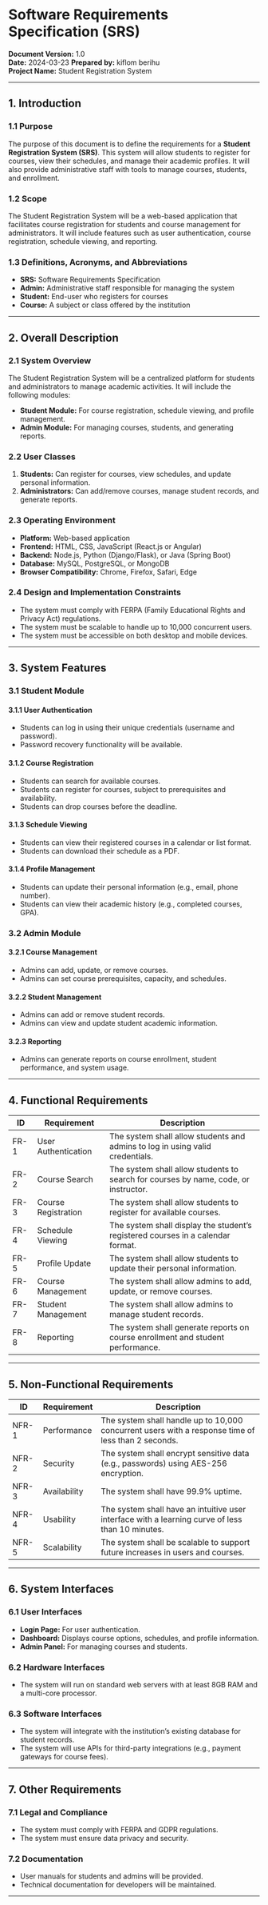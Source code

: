 
# **Software Requirements Specification (SRS)**  
**Document Version:** 1.0  
**Date:** 2024-03-23
**Prepared by:** kiflom berihu  
**Project Name:** Student Registration System  

---

## **1. Introduction**

### **1.1 Purpose**
The purpose of this document is to define the requirements for a **Student Registration System (SRS)**. This system will allow students to register for courses, view their schedules, and manage their academic profiles. It will also provide administrative staff with tools to manage courses, students, and enrollment.

### **1.2 Scope**
The Student Registration System will be a web-based application that facilitates course registration for students and course management for administrators. It will include features such as user authentication, course registration, schedule viewing, and reporting.

### **1.3 Definitions, Acronyms, and Abbreviations**
- **SRS:** Software Requirements Specification  
- **Admin:** Administrative staff responsible for managing the system  
- **Student:** End-user who registers for courses  
- **Course:** A subject or class offered by the institution  

---

## **2. Overall Description**

### **2.1 System Overview**
The Student Registration System will be a centralized platform for students and administrators to manage academic activities. It will include the following modules:
- **Student Module:** For course registration, schedule viewing, and profile management.  
- **Admin Module:** For managing courses, students, and generating reports.  

### **2.2 User Classes**
1. **Students:** Can register for courses, view schedules, and update personal information.  
2. **Administrators:** Can add/remove courses, manage student records, and generate reports.  

### **2.3 Operating Environment**
- **Platform:** Web-based application  
- **Frontend:** HTML, CSS, JavaScript (React.js or Angular)  
- **Backend:** Node.js, Python (Django/Flask), or Java (Spring Boot)  
- **Database:** MySQL, PostgreSQL, or MongoDB  
- **Browser Compatibility:** Chrome, Firefox, Safari, Edge  

### **2.4 Design and Implementation Constraints**
- The system must comply with FERPA (Family Educational Rights and Privacy Act) regulations.  
- The system must be scalable to handle up to 10,000 concurrent users.  
- The system must be accessible on both desktop and mobile devices.  

---

## **3. System Features**

### **3.1 Student Module**
#### **3.1.1 User Authentication**
- Students can log in using their unique credentials (username and password).  
- Password recovery functionality will be available.  

#### **3.1.2 Course Registration**
- Students can search for available courses.  
- Students can register for courses, subject to prerequisites and availability.  
- Students can drop courses before the deadline.  

#### **3.1.3 Schedule Viewing**
- Students can view their registered courses in a calendar or list format.  
- Students can download their schedule as a PDF.  

#### **3.1.4 Profile Management**
- Students can update their personal information (e.g., email, phone number).  
- Students can view their academic history (e.g., completed courses, GPA).  

### **3.2 Admin Module**
#### **3.2.1 Course Management**
- Admins can add, update, or remove courses.  
- Admins can set course prerequisites, capacity, and schedules.  

#### **3.2.2 Student Management**
- Admins can add or remove student records.  
- Admins can view and update student academic information.  

#### **3.2.3 Reporting**
- Admins can generate reports on course enrollment, student performance, and system usage.  

---

## **4. Functional Requirements**

| **ID** | **Requirement** | **Description** |
|--------|-----------------|-----------------|
| FR-1   | User Authentication | The system shall allow students and admins to log in using valid credentials. |
| FR-2   | Course Search | The system shall allow students to search for courses by name, code, or instructor. |
| FR-3   | Course Registration | The system shall allow students to register for available courses. |
| FR-4   | Schedule Viewing | The system shall display the student’s registered courses in a calendar format. |
| FR-5   | Profile Update | The system shall allow students to update their personal information. |
| FR-6   | Course Management | The system shall allow admins to add, update, or remove courses. |
| FR-7   | Student Management | The system shall allow admins to manage student records. |
| FR-8   | Reporting | The system shall generate reports on course enrollment and student performance. |

---

## **5. Non-Functional Requirements**

| **ID** | **Requirement** | **Description** |
|--------|-----------------|-----------------|
| NFR-1  | Performance | The system shall handle up to 10,000 concurrent users with a response time of less than 2 seconds. |
| NFR-2  | Security | The system shall encrypt sensitive data (e.g., passwords) using AES-256 encryption. |
| NFR-3  | Availability | The system shall have 99.9% uptime. |
| NFR-4  | Usability | The system shall have an intuitive user interface with a learning curve of less than 10 minutes. |
| NFR-5  | Scalability | The system shall be scalable to support future increases in users and courses. |

---

## **6. System Interfaces**

### **6.1 User Interfaces**
- **Login Page:** For user authentication.  
- **Dashboard:** Displays course options, schedules, and profile information.  
- **Admin Panel:** For managing courses and students.  

### **6.2 Hardware Interfaces**
- The system will run on standard web servers with at least 8GB RAM and a multi-core processor.  

### **6.3 Software Interfaces**
- The system will integrate with the institution’s existing database for student records.  
- The system will use APIs for third-party integrations (e.g., payment gateways for course fees).  

---

## **7. Other Requirements**

### **7.1 Legal and Compliance**
- The system must comply with FERPA and GDPR regulations.  
- The system must ensure data privacy and security.  

### **7.2 Documentation**
- User manuals for students and admins will be provided.  
- Technical documentation for developers will be maintained.  

---

